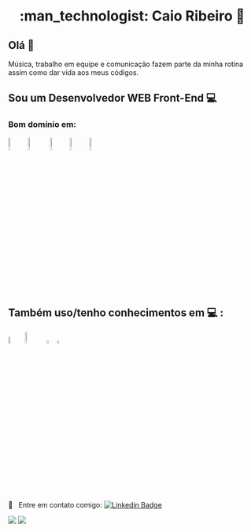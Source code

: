 <h1 align="center"> :man_technologist: Caio Ribeiro  🚀</h1>
 
## Olá 👋
Música, trabalho em equipe e comunicação fazem parte da minha rotina assim como dar vida aos meus códigos.

## Sou um Desenvolvedor WEB Front-End :computer:
 ### Bom domínio em:

<img src=https://cdn.jsdelivr.net/gh/devicons/devicon/icons/html5/html5-plain-wordmark.svg width="8%"><img src="https://cdn.jsdelivr.net/gh/devicons/devicon/icons/css3/css3-plain-wordmark.svg" width="8%"> <img src="https://cdn.jsdelivr.net/gh/devicons/devicon/icons/javascript/javascript-original.svg" width="8%"><img src="https://cdn.jsdelivr.net/gh/devicons/devicon/icons/typescript/typescript-original.svg" width="8%"><img src="https://cdn.jsdelivr.net/gh/devicons/devicon/icons/react/react-original-wordmark.svg" width="8%">

  
 ##  Também uso/tenho conhecimentos em 💻 :
<div><img src="https://cdn.jsdelivr.net/gh/devicons/devicon/icons/npm/npm-original-wordmark.svg" width="6%">
 <img src="https://cdn.jsdelivr.net/gh/devicons/devicon/icons/yarn/yarn-original-wordmark.svg" width="8%">
 <img src="https://cdn.jsdelivr.net/gh/devicons/devicon/icons/git/git-plain.svg" width="4%"><img src="https://cdn.jsdelivr.net/gh/devicons/devicon/icons/jest/jest-plain.svg" width="4%"></div>
 
 <br/> :email: &nbsp; Entre em contato comigo: [![Linkedin Badge](https://img.shields.io/badge/-CaioDeoliveira-blue?style=flat-square&logo=Linkedin&logoColor=white&link=https://www.linkedin.com/in/caio-ribeiro-08100919b/)](https://www.linkedin.com/in/caio-ribeiro98/) 
<div>
  <img src="https://github-readme-stats.vercel.app/api?username=CaioDeOliveira&show_icons=true&theme=midnight-purple"/>
  <img align="top"src="https://github-readme-stats.vercel.app/api/top-langs/?username=CaioDeOliveira&layout=compact&hide=shell&theme=midnight-purple"/>
</div>
